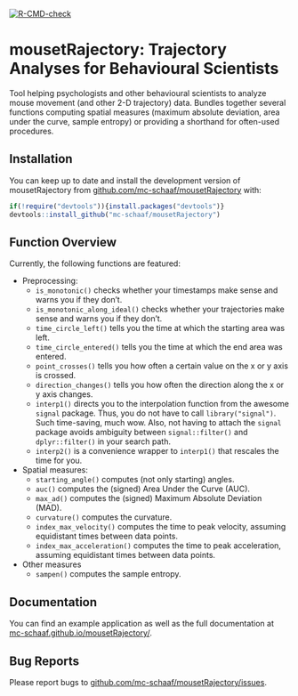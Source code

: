 
<!-- badges: start -->

[![R-CMD-check](https://github.com/mc-schaaf/mousetRajectory/actions/workflows/R-CMD-check.yaml/badge.svg)](https://github.com/mc-schaaf/mousetRajectory/actions/workflows/R-CMD-check.yaml)
<!-- badges: end -->

<!-- README.md is generated from README.Rmd. Please edit that file -->

# mousetRajectory: Trajectory Analyses for Behavioural Scientists

Tool helping psychologists and other behavioural scientists to analyze
mouse movement (and other 2-D trajectory) data. Bundles together several
functions computing spatial measures (maximum absolute deviation, area
under the curve, sample entropy) or providing a shorthand for often-used
procedures.

## Installation

You can keep up to date and install the development version of
mousetRajectory from
[github.com/mc-schaaf/mousetRajectory](https://github.com/mc-schaaf/mousetRajectory)
with:

``` r
if(!require("devtools")){install.packages("devtools")}
devtools::install_github("mc-schaaf/mousetRajectory")
```

## Function Overview

Currently, the following functions are featured:

- Preprocessing:
  - `is_monotonic()` checks whether your timestamps make sense and warns
    you if they don’t.
  - `is_monotonic_along_ideal()` checks whether your trajectories make
    sense and warns you if they don’t.
  - `time_circle_left()` tells you the time at which the starting area
    was left.
  - `time_circle_entered()` tells you the time at which the end area was
    entered.
  - `point_crosses()` tells you how often a certain value on the x or y
    axis is crossed.
  - `direction_changes()` tells you how often the direction along the x
    or y axis changes.  
  - `interp1()` directs you to the interpolation function from the
    awesome `signal` package. Thus, you do not have to call
    `library("signal")`. Such time-saving, much wow. Also, not having to
    attach the `signal` package avoids ambiguity between
    `signal::filter()` and `dplyr::filter()` in your search path.
  - `interp2()` is a convenience wrapper to `interp1()` that rescales
    the time for you.
- Spatial measures:
  - `starting_angle()` computes (not only starting) angles.
  - `auc()` computes the (signed) Area Under the Curve (AUC).
  - `max_ad()` computes the (signed) Maximum Absolute Deviation (MAD).
  - `curvature()` computes the curvature.
  - `index_max_velocity()` computes the time to peak velocity, assuming
    equidistant times between data points.
  - `index_max_acceleration()` computes the time to peak acceleration,
    assuming equidistant times between data points.
- Other measures
  - `sampen()` computes the sample entropy.

## Documentation

You can find an example application as well as the full documentation at
[mc-schaaf.github.io/mousetRajectory/](https://mc-schaaf.github.io/mousetRajectory/articles/mousetRajectory.html).

## Bug Reports

Please report bugs to
[github.com/mc-schaaf/mousetRajectory/issues](https://github.com/mc-schaaf/mousetRajectory/issues).
